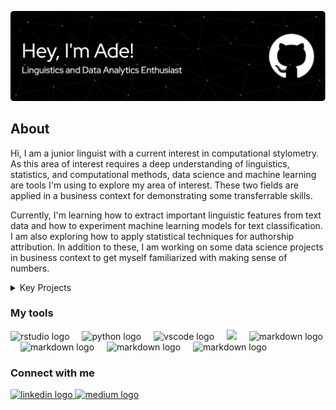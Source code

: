 ![Header](NewHeader.png)

## About
Hi, I am a junior linguist with a current interest in computational stylometry. As this area of interest requires a deep understanding of linguistics, statistics, and computational methods, data science and machine learning are tools I'm using to explore my area of interest. These two fields are applied in a business context for demonstrating some transferrable skills.

Currently, I'm learning how to extract important linguistic features from text data and how to experiment machine learning models for text classification. I am also exploring how to apply statistical techniques for authorship attribution. In addition to these, I am working on some data science projects in business context to get myself familiarized with making sense of numbers.


<details>
<summary>Key Projects</summary>
<br>
**Predictive Modeling**

| Project Name | Description |
| --- | --- |
| Optimizing Ride Fares: A Dynamic Pricing Model for Ride-Sharing Services ([URL](https://github.com/LingAdeu/dynamic-pricing-model.git)) | Currently, ride-sharing prices are primarily set based on ride duration, overlooking fluctuating demand and supply. This project explores a dynamic pricing model powered by machine learning to enhance profitability while keeping prices appealing to customers. By experimenting with 12 ML algorithms and two feature engineering techniques (feature selection and polynomial expansion), the project developed a model that, when tested with a simulation of 100 customers, showed that increasing the key feature—expected ride duration—by 20% through a promotional campaign could generate a net profit of $2.4K. | 
| Addressing Customer Churn in an E-Commerce Company ([URL](https://github.com/LingAdeu/customer-churn-prediction.git)) | This project seeks to reduce an e-commerce company's customer churn rate from 16.8% to 10%. Using diagnostic analysis and a classification model, we focused on minimizing false negatives due to their higher financial impact. After testing various techniques and algorithms, we chose XGBoost and identified tenure and cashback amount as key factors for intervention. Simulations showed that with targeted strategies, achieving the 10% churn rate is feasible. | 
| Development and Evaluation of a Classification Model for Spam Detection ([URL](https://github.com/LingAdeu/spam-message-prediction.git)) | This project developed a classification model to identify spam messages (1 for spam, 0 for legitimate) for a telecommunications company. F1 score was selected as the primary metric to balance false positives and false negatives. Logistic regression emerged as the best model, achieving an F1 score of 0.92 ± 0.01 across 10 folds. Additionally, the model's potential to save $23K through reduced spam impact highlights its financial and operational benefits. | 
| Predicting Hotel Booking Cancellations to Minimize Revenue Loss due to False Negative ([URL](https://github.com/LingAdeu/bangkok-airbnb-review-exploration.git)) | Despite an increase in reviews, about 36% (5.7 thousand) of Airbnb listings in Bangkok received none from 2012 to 2022. This project explores why some listings lack reviews and offers recommendations for Airbnb Thailand. It finds that unreviewed listings often have higher prices and longer minimum stays, which may deter bookings and reviews. In contrast, reviewed listings are typically entire homes or apartments, more centrally located, and closer to popular areas. Recommendations include adjusting prices and minimum stays for unreviewed listings, running promotions to boost reviews, and improving marketing to highlight unique features and attractions. | 

**Data Analysis**

| Project Name | Description |
| --- | --- |
| Evaluating Marketing Campaign Effectiveness for New Menu Items: An A/B Testing Approach ([URL](https://github.com/LingAdeu/ab-testing-campaign-effectiveness.git)) | This project assesses which promotional campaign best boosts sales for a fast-food company's new menu items. Statistical analysis, including the Kruskal-Wallis H test and Dunn's post-hoc test, was used due to non-normal sales distributions and outliers. Results showed the first campaign achieved the highest median sales, but differences between campaigns were minor. It is recommended that the Marketing Manager reevaluate marketing strategies and target customers to improve campaign impact. | 
| Improving the Number of Review: Exploring Review Patterns in Bangkok's Airbnb Landscape ([URL](https://github.com/LingAdeu/bangkok-airbnb-review-exploration.git)) | This repository includes the code and data for developing a classification model to predict booking cancellations at a Portuguese hotel. The model aims to help hotel managers distinguish between reservations likely to be canceled (labeled as 1) and those that will not be canceled (labeled as 0). Given the high cost of false negatives, the project focuses on minimizing these errors by using the F2 score as the primary metric, which emphasizes recall to accurately identify potential cancellations. This approach enables better resource allocation, optimized inventory management, and reduced revenue loss from unexpected cancellations. | 
| Navigating Negative Feedback: Strategies for Addressing Low Ratings in American Starbucks ([URL](https://github.com/LingAdeu/starbucks-low-rating-issue.git)) | This project features an analysis of low customer satisfaction ratings for Starbucks in the US, using reviews from ConsumerAffairs. The project examines factors leading to 1-star reviews by employing data preprocessing, word frequency analysis, n-grams, and collocations to reveal common themes and patterns. The findings offer actionable recommendations to enhance customer satisfaction, with a focus on service, product quality, and cleanliness, and places particular emphasis on feedback from California. | 

**Natural Language Processing**

| Project Name | Description |
| --- | --- | --- |
| Regular Expression for Rule-Based Content Moderation ([URL](https://github.com/LingAdeu/regex-for-content-moderation.git)) | This project addresses taboo expressions in company communications by detecting and censoring specific elements of messages (e.g., "Shit, I forgot!" → "****, I forgot!"). A rule-based approach using regular expressions was chosen over machine learning for its efficient implementation, high explainability to stakeholders, and reliable detection of inappropriate content through rule matching. |
</details>

<div align="left">
  <h3 align="left">My tools</h3>
  <img src="https://cdn.jsdelivr.net/gh/devicons/devicon/icons/rstudio/rstudio-original.svg" height="40" alt="rstudio logo"  />
  <img width="12" />
  <img src="https://cdn.jsdelivr.net/gh/devicons/devicon/icons/python/python-original.svg" height="40" alt="python logo"  />
  <img width="12" />
  <img src="https://cdn.jsdelivr.net/gh/devicons/devicon/icons/vscode/vscode-original.svg" height="40" alt="vscode logo"  />
  <img width="12" />
  <img src="https://cdn.jsdelivr.net/gh/devicons/devicon@latest/icons/jupyter/jupyter-original-wordmark.svg" height="40" />
  <img width="12" />
  <img src="https://git-scm.com/images/logos/downloads/Git-Icon-1788C.svg" height="40" alt="markdown logo"/>
  <img width="12" /> 
  <img src="https://cdn.jsdelivr.net/gh/devicons/devicon/icons/markdown/markdown-original.svg" height="40" alt="markdown logo"  />
  <img width="12" />
  <img src="https://cdn.jsdelivr.net/gh/devicons/devicon@latest/icons/mysql/mysql-original.svg" height="40" alt="markdown logo"/>
  <img width="12" /> 
  <img src="https://upload.wikimedia.org/wikipedia/commons/1/10/2023_Obsidian_logo.svg" height="40" alt="markdown logo"/>
  <img width="12" /> 
</div>

<div align="left">
<h3 align="left">Connect with me</h3>
  <a href="https://www.linkedin.com/in/adelia-januarto/" target="_blank">
    <img src="https://raw.githubusercontent.com/maurodesouza/profile-readme-generator/master/src/assets/icons/social/linkedin/default.svg" width="52" height="40" alt="linkedin logo"  />
  </a>
  <a href="https://medium.com/@lingostat" target="_blank">
    <img src="https://raw.githubusercontent.com/maurodesouza/profile-readme-generator/master/src/assets/icons/social/medium/default.svg" width="52" height="40" alt="medium logo"  />
  </a>
</div>